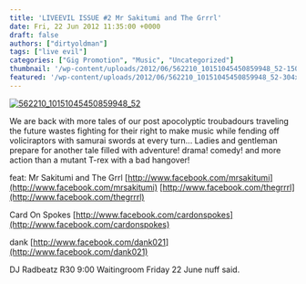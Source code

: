 ```yaml
---
title: 'LIVEEVIL ISSUE #2 Mr Sakitumi and The Grrrl'
date: Fri, 22 Jun 2012 11:35:00 +0000
draft: false
authors: ["dirtyoldman"]
tags: ["live evil"]
categories: ["Gig Promotion", "Music", "Uncategorized"]
thumbnail: '/wp-content/uploads/2012/06/562210_10151045450859948_52-150x150.jpg'
featured: '/wp-content/uploads/2012/06/562210_10151045450859948_52-304x190.jpg'
---
```


[![](/wp-content/uploads/2012/06/562210_10151045450859948_52.jpg "562210_10151045450859948_52")](/2012/06/22/liveevil-issue-2-mr-sakitumi-the-grrrl/562210_10151045450859948_52/)

We are back with more tales of our post apocolyptic troubadours traveling the future wastes fighting for their right to make music while fending off voliciraptors with samurai swords at every turn... Ladies and gentleman prepare for another tale filled with adventure! drama! comedy! and more action than a mutant T-rex with a bad hangover!

feat: Mr Sakitumi and The Grrl [http://www.facebook.com/mrsakitumi](http://www.facebook.com/mrsakitumi) [http://www.facebook.com/thegrrrl](http://www.facebook.com/thegrrrl)

Card On Spokes [http://www.facebook.com/cardonspokes](http://www.facebook.com/cardonspokes)

dank [http://www.facebook.com/dank021](http://www.facebook.com/dank021)

DJ Radbeatz R30 9:00 Waitingroom Friday 22 June nuff said.
